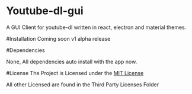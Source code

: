 # Youtube-dl-gui

A GUI Client for youtube-dl written in react, electron and material themes.

#Installation
Coming soon v1 alpha release

#Dependencies

None, All dependencies auto install with the app now.

#License
The Project is Licensed under the [MIT License](https://github.com/puranjayjain/Youtube-dl-gui/blob/master/LICENSE)

All other Licensed are found in the Third Party Licenses Folder
